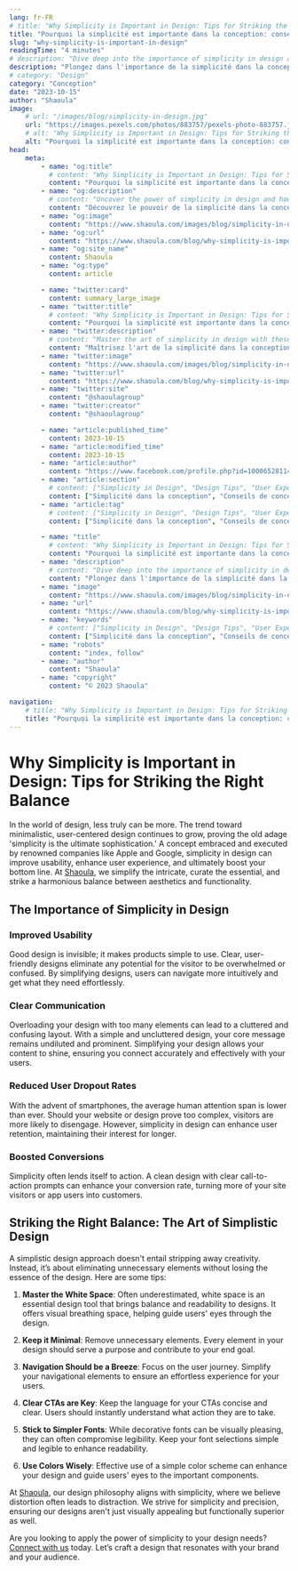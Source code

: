 ```yaml
---
lang: fr-FR
# title: "Why Simplicity is Important in Design: Tips for Striking the Right Balance"
title: "Pourquoi la simplicité est importante dans la conception: conseils pour trouver le bon équilibre"
slug: "why-simplicity-is-important-in-design"
readingTime: "4 minutes"
# description: "Dive deep into the importance of simplicity in design and how you can apply it to your projects with Shaoula's expert insights."
description: "Plongez dans l'importance de la simplicité dans la conception et comment vous pouvez l'appliquer à vos projets avec les informations d'experts de Shaoula."
# category: "Design"
category: "Conception"
date: "2023-10-15"
author: "Shaoula"
image:
    # url: "/images/blog/simplicity-in-design.jpg"
    url: "https://images.pexels.com/photos/883757/pexels-photo-883757.jpeg?auto=compress&cs=tinysrgb&w=1600"
    # alt: "Why Simplicity is Important in Design: Tips for Striking the Right Balance"
    alt: "Pourquoi la simplicité est importante dans la conception: conseils pour trouver le bon équilibre"
head:
    meta:
        - name: "og:title"
          # content: "Why Simplicity is Important in Design: Tips for Striking the Right Balance"
          content: "Pourquoi la simplicité est importante dans la conception: conseils pour trouver le bon équilibre"
        - name: "og:description"
          # content: "Uncover the power of simplicity in design and how you can implement it in your projects with these expert tips."
          content: "Découvrez le pouvoir de la simplicité dans la conception et comment vous pouvez l'implémenter dans vos projets avec ces conseils d'experts."
        - name: "og:image"
          content: "https://www.shaoula.com/images/blog/simplicity-in-design.jpg"
        - name: "og:url"
          content: "https://www.shaoula.com/blog/why-simplicity-is-important-in-design"
        - name: "og:site_name"
          content: Shaoula
        - name: "og:type"
          content: article

        - name: "twitter:card"
          content: summary_large_image
        - name: "twitter:title"
          # content: "Why Simplicity is Important in Design: Tips for Striking the Right Balance"
          content: "Pourquoi la simplicité est importante dans la conception: conseils pour trouver le bon équilibre"
        - name: "twitter:description"
          # content: "Master the art of simplicity in design with these expert tips from Shaoula's design team. Discover the balance between aesthetics and functionality."
          content: "Maîtrisez l'art de la simplicité dans la conception avec ces conseils d'experts de l'équipe de conception de Shaoula. Découvrez l'équilibre entre l'esthétique et la fonctionnalité."
        - name: "twitter:image"
          content: "https://www.shaoula.com/images/blog/simplicity-in-design.jpg"
        - name: "twitter:url"
          content: "https://www.shaoula.com/blog/why-simplicity-is-important-in-design"
        - name: "twitter:site"
          content: "@shaoulagroup"
        - name: "twitter:creator"
          content: "@shaoulagroup"

        - name: "article:published_time"
          content: 2023-10-15
        - name: "article:modified_time"
          content: 2023-10-15
        - name: "article:author"
          content: "https://www.facebook.com/profile.php?id=100065281140375&mibextid=LQQJ4d"
        - name: "article:section"
          # content: ["Simplicity in Design", "Design Tips", "User Experience", "Shaoula", "Minimalistic Design", "Conversion Rate", "Effective Communication", "Navigation Design", "Call to Action", "Google, Apple, Airbnb Designs", "Usability", "Functional Design", "Simplicity in Web Design", "Design Tips", "Typeface Selection", "Color Scheme", "Clutter-Free Design", "Vision of Shaoula"]
          content: ["Simplicité dans la conception", "Conseils de conception", "Expérience utilisateur", "Shaoula", "Conception minimaliste", "Taux de conversion", "Communication efficace", "Conception de navigation", "Appel à l'action", "Google, Apple, Airbnb Designs", "Utilisabilité", "Conception fonctionnelle", "Simplicité dans la conception Web", "Conseils de conception", "Sélection de police", "Palette de couleurs", "Conception sans encombrement", "Vision de Shaoula"]
        - name: "article:tag"
          # content: ["Simplicity in Design", "Design Tips", "User Experience", "Shaoula", "Minimalistic Design", "Conversion Rate", "Effective Communication", "Navigation Design", "Call to Action", "Google, Apple, Airbnb Designs", "Usability", "Functional Design", "Simplicity in Web Design", "Design Tips", "Typeface Selection", "Color Scheme", "Clutter-Free Design", "Vision of Shaoula", "Simplicity in Design", "Design Tips", "User Experience", "Shaoula"]
          content: ["Simplicité dans la conception", "Conseils de conception", "Expérience utilisateur", "Shaoula", "Conception minimaliste", "Taux de conversion", "Communication efficace", "Conception de navigation", "Appel à l'action", "Google, Apple, Airbnb Designs", "Utilisabilité", "Conception fonctionnelle", "Simplicité dans la conception Web", "Conseils de conception", "Sélection de police", "Palette de couleurs", "Conception sans encombrement", "Vision de Shaoula", "Simplicité dans la conception", "Conseils de conception", "Expérience utilisateur", "Shaoula"]

        - name: "title"
          # content: "Why Simplicity is Important in Design: Tips for Striking the Right Balance"
          content: "Pourquoi la simplicité est importante dans la conception: conseils pour trouver le bon équilibre"
        - name: "description"
          # content: "Dive deep into the importance of simplicity in design and how you can apply it to your projects with Shaoula's expert insights."
          content: "Plongez dans l'importance de la simplicité dans la conception et comment vous pouvez l'appliquer à vos projets avec les informations d'experts de Shaoula."
        - name: "image"
          content: "https://www.shaoula.com/images/blog/simplicity-in-design.jpg"
        - name: "url"
          content: "https://www.shaoula.com/blog/why-simplicity-is-important-in-design"
        - name: "keywords"
          # content: ["Simplicity in Design", "Design Tips", "User Experience", "Shaoula", "Minimalistic Design", "Conversion Rate", "Effective Communication", "Navigation Design", "Call to Action", "Google, Apple, Airbnb Designs", "Usability", "Functional Design", "Simplicity in Web Design", "Design Tips", "Typeface Selection", "Color Scheme", "Clutter-Free Design", "Vision of Shaoula"]
          content: ["Simplicité dans la conception", "Conseils de conception", "Expérience utilisateur", "Shaoula", "Conception minimaliste", "Taux de conversion", "Communication efficace", "Conception de navigation", "Appel à l'action", "Google, Apple, Airbnb Designs", "Utilisabilité", "Conception fonctionnelle", "Simplicité dans la conception Web", "Conseils de conception", "Sélection de police", "Palette de couleurs", "Conception sans encombrement", "Vision de Shaoula", "Simplicité dans la conception", "Conseils de conception", "Expérience utilisateur", "Shaoula"]
        - name: "robots"
          content: "index, follow"
        - name: "author"
          content: "Shaoula"
        - name: "copyright"
          content: "© 2023 Shaoula"

navigation:
    # title: "Why Simplicity is Important in Design: Tips for Striking the Right Balance"
    title: "Pourquoi la simplicité est importante dans la conception: conseils pour trouver le bon équilibre"
---
```


# Why Simplicity is Important in Design: Tips for Striking the Right Balance

In the world of design, less truly can be more. The trend toward minimalistic, user-centered design continues to grow, proving the old adage 'simplicity is the ultimate sophistication.' A concept embraced and executed by renowned companies like Apple and Google, simplicity in design can improve usability, enhance user experience, and ultimately boost your bottom line. At [Shaoula](https://www.shaoula.com/services), we simplify the intricate, curate the essential, and strike a harmonious balance between aesthetics and functionality.

## The Importance of Simplicity in Design

### Improved Usability

Good design is invisible; it makes products simple to use. Clear, user-friendly designs eliminate any potential for the visitor to be overwhelmed or confused. By simplifying designs, users can navigate more intuitively and get what they need effortlessly.

### Clear Communication

Overloading your design with too many elements can lead to a cluttered and confusing layout. With a simple and uncluttered design, your core message remains undiluted and prominent. Simplifying your design allows your content to shine, ensuring you connect accurately and effectively with your users.

### Reduced User Dropout Rates

With the advent of smartphones, the average human attention span is lower than ever. Should your website or design prove too complex, visitors are more likely to disengage. However, simplicity in design can enhance user retention, maintaining their interest for longer.

### Boosted Conversions

Simplicity often lends itself to action. A clean design with clear call-to-action prompts can enhance your conversion rate, turning more of your site visitors or app users into customers.

## Striking the Right Balance: The Art of Simplistic Design

A simplistic design approach doesn't entail stripping away creativity. Instead, it’s about eliminating unnecessary elements without losing the essence of the design. Here are some tips:

1. **Master the White Space**: Often underestimated, white space is an essential design tool that brings balance and readability to designs. It offers visual breathing space, helping guide users' eyes through the design.

2. **Keep it Minimal**: Remove unnecessary elements. Every element in your design should serve a purpose and contribute to your end goal.

3. **Navigation Should be a Breeze**: Focus on the user journey. Simplify your navigational elements to ensure an effortless experience for your users.

4. **Clear CTAs are Key**: Keep the language for your CTAs concise and clear. Users should instantly understand what action they are to take.

5. **Stick to Simpler Fonts**: While decorative fonts can be visually pleasing, they can often compromise legibility. Keep your font selections simple and legible to enhance readability.

6. **Use Colors Wisely**: Effective use of a simple color scheme can enhance your design and guide users' eyes to the important components.

At [Shaoula](https://www.shaoula.com/), our design philosophy aligns with simplicity, where we believe distortion often leads to distraction. We strive for simplicity and precision, ensuring our designs aren't just visually appealing but functionally superior as well.

Are you looking to apply the power of simplicity to your design needs? [Connect with us](https://www.shaoula.com/contact) today. Let’s craft a design that resonates with your brand and your audience.

<!-- # Why Simplicity is Important in Design: Tips for Striking the Right Balance

In design, there's a well-known principle that 'less is more.' As technology evolves and becomes more complex, the importance of having a simple yet effective design effortlessly stands out. Here at [Shaoula](https://www.shaoula.com/services/design), we realize the power of simplicity in design, and guide you towards striking the right balance.

## Unraveling the Importance of Simplicity in Design

Simplicity in design isn’t merely an aesthetic choice; it’s a strategic approach that prioritizes functionality and user experience. Here's why simplicity in design matters:

- **Improved Usability**: Simple designs are typically more user-friendly, making it easier for visitors to navigate and find what they're looking for.

- **Effective Communication**: A design cluttered with excessive elements can dilute the message. Simplistic designs allow your core message to shine through.

- **Increased Conversions**: With clear call-to-actions and less distractions, a simple design is more likely to drive conversions.

No wonder the world's most successful companies, Google, Apple, and Airbnb, just to name a few, are big proponents of simple design.

## Tips for Striking the Right Balance

Designing simply doesn't mean you have to strip away creativity. It's about making wise choices that improve user experience. Here are some tips:

1. **Respect the White Space**: White space is your friend. It gives elements in your design room to breathe and helps guide the reader's eye.

2. **Less is More**: Don’t clutter your design with unnecessary elements. Every design piece should have a purpose.

3. **Simple Navigation**: Make it easy for visitors to find their way around your site. This will increase user engagement and satisfaction.

4. **Clear CTA’s**: Use concise, straightforward language for your calls to action. Readers should instantly understand what action they should take.

At [Shaoula](https://www.shaoula.com/), our design philosophy revolves around crafting simple, efficient, and captivating designs tailored to meet your business objectives. Interested in exploring how we can bring your vision to life? [Get in touch](https://www.shaoula.com/contact) with us today. -->
